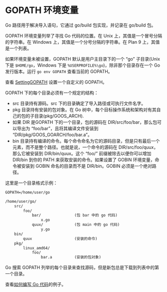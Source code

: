 # GOPATH 环境变量

Go 路径用于解决导入语句，它通过 go/build 包实现，并记录在 go/build 包。

GOPATH 环境变量列举了寻找 Go 代码的位置。在 Unix 上，其值是一个冒号分隔的字符串。在 Windows 上，其值是一个分号分隔的字符串。在 Plan 9 上，其值是一个列表。

如果环境变量未被设置，GOPATH 默认是用户主目录下的一个 “go” 子目录(Unix 下是 `$HOME/go`，Windows 下是 `%USERPROFILE%\go`)，除非那个目录存在一个 Go 发行版本。运行 `go env GOPATH` 查看当前的 GOPATH。

查看 [SettingGOPATH](../wiki/set_gopath.md) 设置一个自定义的 GOPATH。

GOPATH 下的每个目录必须有一个规定的结构：

- src 目录持有源码。src 下的目录确定了导入路径或可执行文件名字。
- pkg 目录持有安装的包对象。在 Go 树中，每个目标操作系统和架构对有其自己的包的子目录(pkg/GOOS_ARCH).
- 如果 DIR 是GOPATH 下的一个目录，包的源码在 DIR/src/foo/bar，那么包可以导出为 “foo/bar”，且将其编译文件安装到 “DIR/pkg/GOOS_GOARCH/foo/bar.a”。
- bin 目录持有编译的命令。每个命令命名为它的源码目录，但是只有最后一个元素，而不是整个路径。也就是说，一个命令的源码在 DIR/src/foo/quux，那么它被安装到 DIR/bin/quux。这个 “foo/” 前缀被除去以便你可以增加 DIR/bin 到你的 PATH 来获取安装的命令。如果设置了 GOBIN 环境变量，命令被安装到 GOBIN 命名的目录而不是 DIR/bin。GOBIN 必须是一个绝对路径。

这里是一个目录格式示例：

```txt
GOPATH=/home/user/go

/home/user/go/
    src/
        foo/
            bar/               (包 bar 中的 go 代码)
                x.go
            quux/              (包 main 中的 go 代码)
                y.go
    bin/
        quux                   (安装的命令)
    pkg/
        linux_amd64/
            foo/
                bar.a          (安装的包对象)
```

Go 搜索 GOPATH 列举的每个目录来查找源码，但是新包总是下载到列表中的第一个目录。

查看[如何编写 Go 代码](../golangdoc/code.md)的例子。
